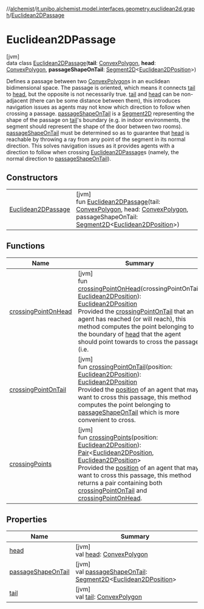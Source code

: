//[alchemist](../../../index.md)/[it.unibo.alchemist.model.interfaces.geometry.euclidean2d.graph](../index.md)/[Euclidean2DPassage](index.md)

# Euclidean2DPassage

[jvm]\
data class [Euclidean2DPassage](index.md)(**tail**: [ConvexPolygon](../../it.unibo.alchemist.model.interfaces.geometry.euclidean2d/-convex-polygon/index.md), **head**: [ConvexPolygon](../../it.unibo.alchemist.model.interfaces.geometry.euclidean2d/-convex-polygon/index.md), **passageShapeOnTail**: [Segment2D](../../it.unibo.alchemist.model.interfaces.geometry.euclidean2d/-segment2-d/index.md)<[Euclidean2DPosition](../../it.unibo.alchemist.model.implementations.positions/-euclidean2-d-position/index.md)>)

Defines a passage between two [ConvexPolygon](../../it.unibo.alchemist.model.interfaces.geometry.euclidean2d/-convex-polygon/index.md)s in an euclidean bidimensional space. The passage is oriented, which means it connects [tail](tail.md) to [head](head.md), but the opposite is not necessarily true. [tail](tail.md) and [head](head.md) can be non-adjacent (there can be some distance between them), this introduces navigation issues as agents may not know which direction to follow when crossing a passage. [passageShapeOnTail](passage-shape-on-tail.md) is a [Segment2D](../../it.unibo.alchemist.model.interfaces.geometry.euclidean2d/-segment2-d/index.md) representing the shape of the passage on [tail](tail.md)'s boundary (e.g. in indoor environments, the segment should represent the shape of the door between two rooms). [passageShapeOnTail](passage-shape-on-tail.md) must be determined so as to guarantee that [head](head.md) is reachable by throwing a ray from any point of the segment in its normal direction. This solves navigation issues as it provides agents with a direction to follow when crossing [Euclidean2DPassage](index.md)s (namely, the normal direction to [passageShapeOnTail](passage-shape-on-tail.md)).

## Constructors

| | |
|---|---|
| [Euclidean2DPassage](-euclidean2-d-passage.md) | [jvm]<br>fun [Euclidean2DPassage](-euclidean2-d-passage.md)(tail: [ConvexPolygon](../../it.unibo.alchemist.model.interfaces.geometry.euclidean2d/-convex-polygon/index.md), head: [ConvexPolygon](../../it.unibo.alchemist.model.interfaces.geometry.euclidean2d/-convex-polygon/index.md), passageShapeOnTail: [Segment2D](../../it.unibo.alchemist.model.interfaces.geometry.euclidean2d/-segment2-d/index.md)<[Euclidean2DPosition](../../it.unibo.alchemist.model.implementations.positions/-euclidean2-d-position/index.md)>) |

## Functions

| Name | Summary |
|---|---|
| [crossingPointOnHead](crossing-point-on-head.md) | [jvm]<br>fun [crossingPointOnHead](crossing-point-on-head.md)(crossingPointOnTail: [Euclidean2DPosition](../../it.unibo.alchemist.model.implementations.positions/-euclidean2-d-position/index.md)): [Euclidean2DPosition](../../it.unibo.alchemist.model.implementations.positions/-euclidean2-d-position/index.md)<br>Provided the [crossingPointOnTail](crossing-point-on-head.md) that an agent has reached (or will reach), this method computes the point belonging to the boundary of [head](head.md) that the agent should point towards to cross the passage (i.e. |
| [crossingPointOnTail](crossing-point-on-tail.md) | [jvm]<br>fun [crossingPointOnTail](crossing-point-on-tail.md)(position: [Euclidean2DPosition](../../it.unibo.alchemist.model.implementations.positions/-euclidean2-d-position/index.md)): [Euclidean2DPosition](../../it.unibo.alchemist.model.implementations.positions/-euclidean2-d-position/index.md)<br>Provided the [position](crossing-point-on-tail.md) of an agent that may want to cross this passage, this method computes the point belonging to [passageShapeOnTail](passage-shape-on-tail.md) which is more convenient to cross. |
| [crossingPoints](crossing-points.md) | [jvm]<br>fun [crossingPoints](crossing-points.md)(position: [Euclidean2DPosition](../../it.unibo.alchemist.model.implementations.positions/-euclidean2-d-position/index.md)): [Pair](https://kotlinlang.org/api/latest/jvm/stdlib/kotlin/-pair/index.html)<[Euclidean2DPosition](../../it.unibo.alchemist.model.implementations.positions/-euclidean2-d-position/index.md), [Euclidean2DPosition](../../it.unibo.alchemist.model.implementations.positions/-euclidean2-d-position/index.md)><br>Provided the [position](crossing-points.md) of an agent that may want to cross this passage, this method returns a pair containing both [crossingPointOnTail](crossing-point-on-tail.md) and [crossingPointOnHead](crossing-point-on-head.md). |

## Properties

| Name | Summary |
|---|---|
| [head](head.md) | [jvm]<br>val [head](head.md): [ConvexPolygon](../../it.unibo.alchemist.model.interfaces.geometry.euclidean2d/-convex-polygon/index.md) |
| [passageShapeOnTail](passage-shape-on-tail.md) | [jvm]<br>val [passageShapeOnTail](passage-shape-on-tail.md): [Segment2D](../../it.unibo.alchemist.model.interfaces.geometry.euclidean2d/-segment2-d/index.md)<[Euclidean2DPosition](../../it.unibo.alchemist.model.implementations.positions/-euclidean2-d-position/index.md)> |
| [tail](tail.md) | [jvm]<br>val [tail](tail.md): [ConvexPolygon](../../it.unibo.alchemist.model.interfaces.geometry.euclidean2d/-convex-polygon/index.md) |

